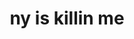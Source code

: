 ---
layout: media
title: "ny is killin me"
tags:
  categories: visual
blurb: "ny is killin me"
show_blurb: true
ads: false
share: false
show_url: false
image:
  id: 31164752756
---